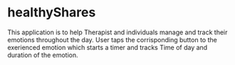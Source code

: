 # healthyShares
This application is to help Therapist and individuals manage and track their emotions throughout the day. 
User taps the corrisponding button to the exerienced emotion which starts a timer and tracks Time of day
and duration of the emotion. 
